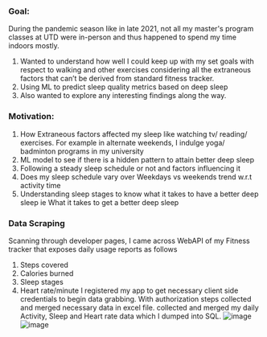 
### Goal:
During the pandemic season like in late 2021, not all my master's program classes at UTD were in-person and thus happened to spend my time indoors mostly.
1. Wanted to understand how well I could keep up with my set goals with respect to walking and other exercises considering all the extraneous factors that can’t be derived from standard fitness tracker.
2. Using ML to predict sleep quality metrics based on deep sleep
3. Also wanted to explore any interesting findings along the way.

### Motivation:
1. How Extraneous factors affected my sleep like watching tv/ reading/ exercises. For example in alternate weekends, I indulge yoga/ badminton programs in my university
2. ML model to see if there is a hidden pattern to attain better deep sleep
3. Following a steady sleep schedule or not and factors influencing it
4. Does my sleep schedule vary over Weekdays vs weekends trend w.r.t activity time
5. Understanding sleep stages to know what it takes to have a better deep sleep ie What it takes to get a better deep sleep

### Data Scraping
Scanning through developer pages, I came across WebAPI of my Fitness tracker that exposes daily usage reports as follows
1. Steps covered
2. Calories burned
3. Sleep stages
4. Heart rate/minute 
I registered my app to get necessary client side credentials to begin data grabbing. With authorization steps collected and merged necessary data in excel file. collected and merged my daily Activity, Sleep and Heart rate data which I dumped into SQL.
![image](https://github.com/ArulAuror/Data-Science-Portfolio/assets/76837847/9279fe49-c4c1-4d05-8dba-1a693e8e1273)
![image](https://github.com/ArulAuror/Data-Science-Portfolio/assets/76837847/91ccf46a-a1a0-433b-a734-727c4486c8c7)

